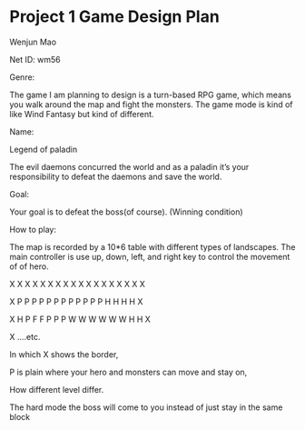 Project 1 Game Design Plan
====

Wenjun Mao

Net ID: wm56

Genre: 

The game I am planning to design is a turn-based RPG game, which means you  walk around the map and fight the monsters. The game mode is kind of like Wind Fantasy but kind of different.

Name: 

Legend of paladin

The evil daemons concurred the world and as a paladin it’s your responsibility to defeat the daemons and save the world. 

Goal: 

Your goal is to defeat the boss(of course). (Winning condition)


How to play: 

The map is recorded by a 10*6 table  with different types of landscapes.
The main controller is use up, down, left, and right key to control the movement of of hero.

X X X X X X X X X X X X X X X X X X 

X P P P P P P P P P P P P H H H H X

X H P F F P P P W W W W W W H H X

X ....etc.

In which X shows the border, 

P is plain where your hero and monsters can move and stay on,

How different level differ.

The hard mode the boss will come to you instead of just stay in the same block
